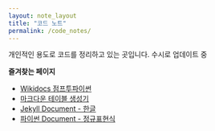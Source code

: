 ```yaml
---
layout: note_layout
title: "코드 노트"
permalink: /code_notes/
---
```


개인적인 용도로 코드를 정리하고 있는 곳입니다.
수시로 업데이트 중  



**즐겨찾는 페이지**  


- [Wikidocs 점프투파이썬](https://wikidocs.net/32)  
- [마크다운 테이블 생성기](https://www.tablesgenerator.com/)  
- [Jekyll Document - 한글](https://jekyllrb-ko.github.io/docs/home/)
- [파이썬 Document - 정규표현식](https://docs.python.org/2/library/re.html)
